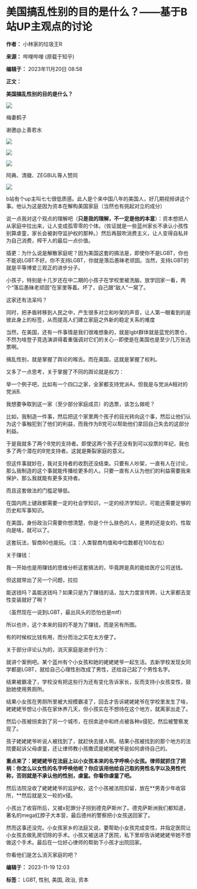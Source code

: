 # 美国搞乱性别的目的是什么？——基于B站UP主观点的讨论

**作者：** 小林家的垃圾王R

**来源：** 哔哩哔哩 (原载于知乎)

**编辑于：** 2023年11月20日 08:58

**正文：**

**美国搞乱性别的目的是什么？**

![](//i0.hdslb.com/bfs/article/78fd4ec902229b4be9e5f3a72d9fa1902104554215.png@200w_200h.webp)

梅妻鹤子

谢邀@上善若水

![](//i0.hdslb.com/bfs/article/ea7a1349f9efa9dc9dda015a40dc054a2104554215.png@664w_664h.webp)

![](//i0.hdslb.com/bfs/article/0b8369cd3478cd5753a55cc7c14f96992104554215.jpg@360w_360h.webp)

![](//i0.hdslb.com/bfs/article/5014d6e716e1b2c8e24ebac16b3bd0fe2104554215.png@1024w_1024h.webp)

阿典、清徽、ZEGBUL等人赞同

![](//i0.hdslb.com/bfs/article/c66a25075d7075b1e73b0a68bb62dfa22104554215.jpg@1192w_1192h.webp)

b站有个up主叫七七很低质感。此人是个来中国八年的美国人，好几期视频讲这个事。他认为这是因为资本在解构美国家庭（当然也有挑起对立的成分）

说一点我对这个观点的理解吧（**只是我的理解，不一定是他的本意**）：资本想把人从家庭中拉出来，让人变成孤零零的个体。（佐证就是一些蓝州家长不承认小孩性别算虐童，家长会被剥夺监护权的那种。）然后再鼓吹消费主义，让人变得自私并为自己消费，榨干人的最后一点价值。

插更：为什么说是解散家庭呢？因为美国这套的搞法是，即使你不是LGBT，你也不能说LGBT不好。你不支持LGBT，你就是落后愚昧老顽固。当然，支持LGBT的就是平等博爱三观正的进步分子。

小孩子，特别是十几岁还在中二期的小孩子在学校里被洗脑，放学回家一看，两个“落后愚昧老顽固”在家里等着。坏了，自己跟“敌人”一窝了。

这家还有法呆吗？

同时，把矛盾转移到人民之中，产生很多对立和吵架的声音，让人第一眼看到的是彼此身上的标签，从而提高人们建立家庭之外新的稳定关系的难度

当然，在美国，还有一件事情是我们很难想象的，就是lgbt群体就是蓝党的票仓，不然为啥登子竞选演讲得着重强调对它们的关心--即使是在美国也是至少几万张选票啊。

搞乱性别，就是掌握了舆论的喉舌。而在美国，这就是掌握了权利。

又多了一点思考，关于掌握了不同的舆论就是权力：

举一个例子吧，比如有一个四口之家，全家都支持党派A，但我是与党派A相对的党派B.

我想要争取到这一家（至少部分家庭成员）的选票，该怎么做呢？

比如，我制造一件事，然后把这个家里两个孩子的目光转向这个事，然后让他们认为这个事触犯到了他们的利益，而我作为B党可以帮助他们拿回自己失去的这部分利益。

于是我就多了两个B党的支持者。即使这两个孩子还没有到可以投票的年纪，我也多了两个潜在的B党支持者。这就是撕裂家庭的意义。

但这件事就妙在，我对支持者的收割还没结束。只要有人吵架，一直有人在讨论，那么我制造的这个事就能传播给更多的人。只要一直有人认为他们的利益需要我来保护，那么我就能有更多支持者。

而且这套做法的门槛足够低。

在国内网上键政都需要一定的社会学知识，一定的经济学知识，可能还需要足够的历史和军事知识。

在美国，身份政治只需要你想清楚，你是个什么肤色的人，是男的还是女的，性取向是啥，就可以了。

这套玩法，智商80也能玩。（注：人类智商均值和中位数都在100左右）

关于赚钱：

我一开始也是用赚钱的思维分析这套搞法的，毕竟跨是真的能给医疗公司送钱。

但这就带出了另一个问题，拉拉

能送钱吗？盖能送钱吗？如果只是为了赚钱的话，加大力度宣传跨，让大家都去变性变装就好了啊？

（虽然现在一说到LGBT，最出风头的恐怕也是mtf）

所以也许，这个本来的目的不是为了赚钱，而是另有所图。

有的时候权比钱有用，而分而治之实在太方便了。

关于部分评论认为的，消灭家庭是进步行为：

就讲个案例吧。某个蓝州有个小女孩和她的姥姥姥爷一起生活。去新学校发现女同学都是LGBT，就给自己心理性别改成了男性，还给自己起了个男性名字。

结果被霸凌了，学校没有把这些行为还有变化告诉家长，反而支持小女孩变性，鼓励她使用男厕所。

结果小女孩在男厕所里被大规模霸凌了，回去才告诉姥姥姥爷在学校里发生了啥，姥姥姥爷想让小孩在家休养几天，但小孩实在不想待在这个地方，就离家出走了。

然后小孩被拐卖到了另一个城市，在拐卖途中和终点被各种x侵犯，然后被警察发现了。

孩子姥姥姥爷听说人被找到了，就赶快去接人啊。结果小孩被找到的那个地方的法院要起诉父母虐童，还让律师教小孩撒谎是姥姥姥爷是如何虐待自己的。

**重点来了：姥姥姥爷在法庭上以小女孩本来的名字呼唤小女孩。律师就抓住了把柄：你怎么以女性的名字呼唤他呢？你应该用他给自己取的男性名字以及男性代称，否则就是不承认他的性别，虐童。你看你虐童了吧。**

然后法院没收了姥姥姥爷的监护权，这个小孩被法院扣留，放在**男青少年收容所，**然后就是又一轮的x侵。

小孩出了收容所后，又被x犯罪分子拐到德克萨斯州了。德克萨斯洲我们都知道，著名的mega红脖子大本营，最后德州的警察把小女孩送回家了。

然而这事还没完。小女孩家乡的法庭又说，要帮助小女孩完成变性，并指定医院让小女孩去做乳房切除的手术。小孩又被送进了医院，私下里却告诉姥姥姥爷她不想做这个手术。最后在一位好心律师的帮助下小孩才出院回家。

你看他们是怎么消灭家庭的吧？

**编辑于：** 2023-11-19 12:03

**标签：** LGBT, 性别, 美国, 政治, 资本
